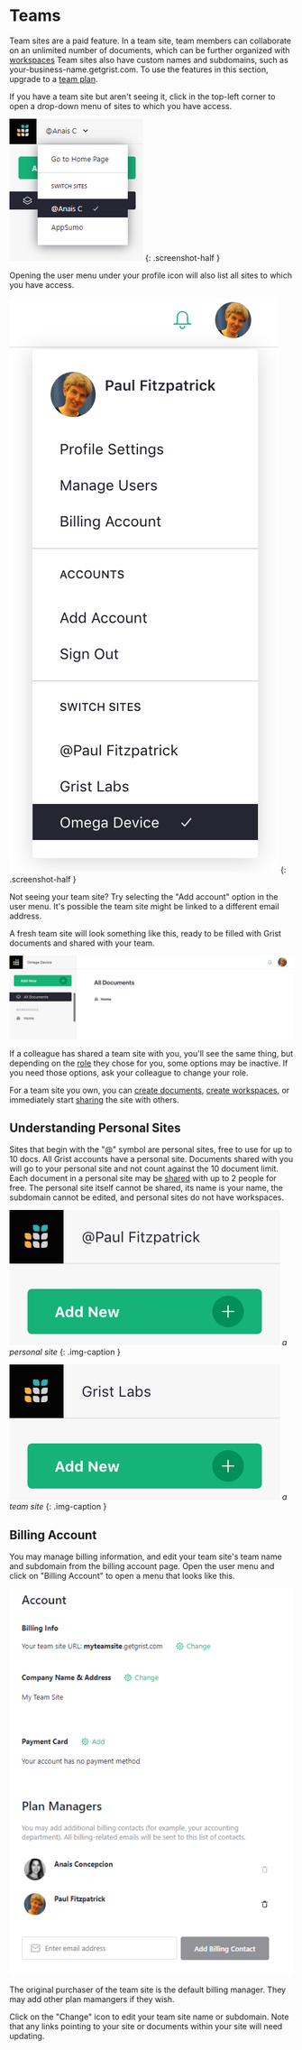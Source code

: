 Teams
=========

Team sites are a paid feature. In a team site, team members can collaborate on an unlimited number of documents, which can be further organized with [workspaces](workspaces.md) Team sites also have custom names and subdomains, such as your-business-name.getgrist.com. To use the features in this section, upgrade to a [team plan](https://www.getgrist.com/pricing).

If you have a team site but aren't seeing it, click in the top-left corner to open a drop-down menu of sites to which you have access.

*![List of Sites](images/faq/personal-and-team-site.png)*
{: .screenshot-half }

Opening the user menu under your profile icon will also list all sites to which you have access.

*![User Menu List of Sites](images/team-sharing/team-sharing-pick-site.png)*
{: .screenshot-half }

Not seeing your team site?  Try selecting the "Add account" option in the user menu. It's possible the team site might be linked to a different email address.

A fresh team site will look something like this, ready to be filled with
Grist documents and shared with your team.

![team-sharing-team-site](images/team-sharing/team-sharing-team-site.png)

If a colleague has shared a team site with you, you'll see the same thing,
but depending on the [role](team-sharing.md#Roles) they chose for you, some options may be inactive.  If you need those options,
ask your colleague to change your role.

For a team site you own,
you can [create documents](creating-doc.md), [create workspaces](workspaces.md),
or immediately start [sharing](team-sharing.md) the site with others.

Understanding Personal Sites
-------------------------------
Sites that begin with the "@" symbol are personal sites, free to use for up to 10 docs. All Grist accounts have a personal site. Documents shared with you will go to your personal site and not count against the 10 document limit. Each document in a personal site may be [shared](sharing.md) with up to 2 people for free. The personal site itself cannot be shared, its name is your name, the subdomain cannot be edited, and personal sites do not have workspaces.

![team-sharing-personal-name](images/team-sharing/team-sharing-personal-name.png)
*a personal site*
{: .img-caption }

![team-sharing-team-name](images/team-sharing/team-sharing-team-name.png)
*a team site*
{: .img-caption }

Billing Account
-------------------------------

You may manage billing information, and edit your team site's team name and subdomain from the billing account page. Open the user menu and click on "Billing Account" to open a menu that looks like this. 

![billing account](images/billing-page.png)

The original purchaser of the team site is the default billing manager. They may add other plan mamangers if they wish.

Click on the "Change" icon to edit your team site name or subdomain. Note that any links pointing to your site or documents within your site will need updating.